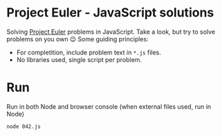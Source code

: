 Project Euler - JavaScript solutions
====================================

Solving [Project Euler](http://projecteuler.net) problems in JavaScript. Take a look, but try to solve problems on you own 😉 Some guiding principles:
* For completition, include problem text in `*.js` files.
* No libraries used, single script per problem.

# Run
Run in both Node and browser console (when external files used, run in Node)

```sh
node 042.js
```
